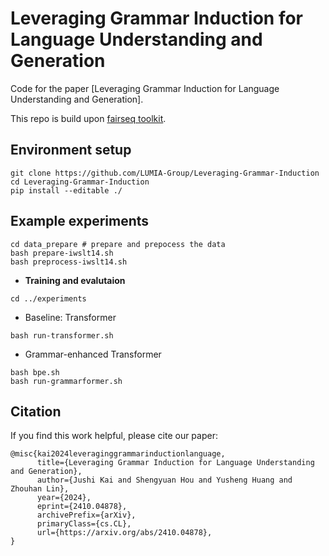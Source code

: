Leveraging Grammar Induction for Language Understanding and Generation
===

Code for the paper [Leveraging Grammar Induction for Language Understanding and Generation].

This repo is build upon [fairseq toolkit](https://github.com/facebookresearch/fairseq).

## Environment setup

```
git clone https://github.com/LUMIA-Group/Leveraging-Grammar-Induction
cd Leveraging-Grammar-Induction
pip install --editable ./
```

## Example experiments
```
cd data_prepare # prepare and prepocess the data
bash prepare-iwslt14.sh
bash preprocess-iwslt14.sh
```

- **Training and evalutaion**
```
cd ../experiments
```

- Baseline: Transformer
```
bash run-transformer.sh
```

- Grammar-enhanced Transformer
```
bash bpe.sh
bash run-grammarformer.sh
```

## Citation
If you find this work helpful, please cite our paper:
```
@misc{kai2024leveraginggrammarinductionlanguage,
      title={Leveraging Grammar Induction for Language Understanding and Generation}, 
      author={Jushi Kai and Shengyuan Hou and Yusheng Huang and Zhouhan Lin},
      year={2024},
      eprint={2410.04878},
      archivePrefix={arXiv},
      primaryClass={cs.CL},
      url={https://arxiv.org/abs/2410.04878}, 
}
```
